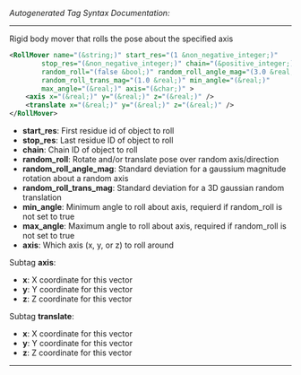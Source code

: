 _Autogenerated Tag Syntax Documentation:_

---
Rigid body mover that rolls the pose about the specified axis

```xml
<RollMover name="(&string;)" start_res="(1 &non_negative_integer;)"
        stop_res="(&non_negative_integer;)" chain="(&positive_integer;)"
        random_roll="(false &bool;)" random_roll_angle_mag="(3.0 &real;)"
        random_roll_trans_mag="(1.0 &real;)" min_angle="(&real;)"
        max_angle="(&real;)" axis="(&char;)" >
    <axis x="(&real;)" y="(&real;)" z="(&real;)" />
    <translate x="(&real;)" y="(&real;)" z="(&real;)" />
</RollMover>
```

-   **start_res**: First residue id of object to roll
-   **stop_res**: Last residue ID of object to roll
-   **chain**: Chain ID of object to roll
-   **random_roll**: Rotate and/or translate pose over random axis/direction
-   **random_roll_angle_mag**: Standard deviation for a gaussium magnitude rotation about a random axis
-   **random_roll_trans_mag**: Standard deviation for a 3D gaussian random translation
-   **min_angle**: Minimum angle to roll about axis, requierd if random_roll is not set to true
-   **max_angle**: Maximum angle to roll about axis, required if random_roll is not set to true
-   **axis**: Which axis (x, y, or z) to roll around


Subtag **axis**:   

-   **x**: X coordinate for this vector
-   **y**: Y coordinate for this vector
-   **z**: Z coordinate for this vector

Subtag **translate**:   

-   **x**: X coordinate for this vector
-   **y**: Y coordinate for this vector
-   **z**: Z coordinate for this vector

---
